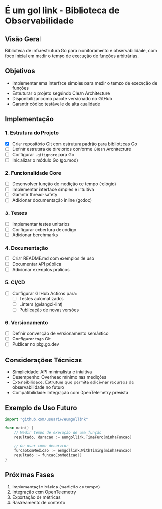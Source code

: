 # É um gol link - Biblioteca de Observabilidade

## Visão Geral
Biblioteca de infraestrutura Go para monitoramento e observabilidade, com foco inicial em medir o tempo de execução de funções arbitrárias.

## Objetivos
- Implementar uma interface simples para medir o tempo de execução de funções
- Estruturar o projeto seguindo Clean Architecture
- Disponibilizar como pacote versionado no GitHub
- Garantir código testável e de alta qualidade

## Implementação

### 1. Estrutura do Projeto
- [x] Criar repositório Git com estrutura padrão para bibliotecas Go
- [ ] Definir estrutura de diretórios conforme Clean Architecture
- [ ] Configurar `.gitignore` para Go
- [ ] Inicializar o módulo Go (go.mod)

### 2. Funcionalidade Core
- [ ] Desenvolver função de medição de tempo (relógio)
- [ ] Implementar interface simples e intuitiva
- [ ] Garantir thread-safety
- [ ] Adicionar documentação inline (godoc)

### 3. Testes
- [ ] Implementar testes unitários
- [ ] Configurar cobertura de código
- [ ] Adicionar benchmarks

### 4. Documentação
- [ ] Criar README.md com exemplos de uso
- [ ] Documentar API pública
- [ ] Adicionar exemplos práticos

### 5. CI/CD
- [ ] Configurar GitHub Actions para:
  - [ ] Testes automatizados
  - [ ] Linters (golangci-lint)
  - [ ] Publicação de novas versões

### 6. Versionamento
- [ ] Definir convenção de versionamento semântico
- [ ] Configurar tags Git
- [ ] Publicar no pkg.go.dev

## Considerações Técnicas
- Simplicidade: API minimalista e intuitiva
- Desempenho: Overhead mínimo nas medições
- Extensibilidade: Estrutura que permita adicionar recursos de observabilidade no futuro
- Compatibilidade: Integração com OpenTelemetry prevista

## Exemplo de Uso Futuro

```go
import "github.com/usuario/eumgollink"

func main() {
    // Medir tempo de execução de uma função
    resultado, duracao := eumgollink.TimeFunc(minhaFuncao)
    
    // Ou usar como decorator
    funcaoComMedicao := eumgollink.WithTiming(minhaFuncao)
    resultado := funcaoComMedicao()
}
```

## Próximas Fases
1. Implementação básica (medição de tempo)
2. Integração com OpenTelemetry
3. Exportação de métricas
4. Rastreamento de contexto